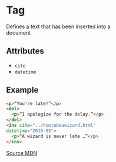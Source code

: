 # Tag <ins>

Defines a text that has been inserted into a  
document

## Attributes

- `cite`
- `datetime`

## Example

```html
<p>“You're late!”</p>
<del>
  <p>“I apologize for the delay.”</p>
</del>
<ins cite="../howtobeawizard.html"
datetime="2018-05">
  <p>“A wizard is never late …”</p>
</ins>
```
[Source
MDN](https://developer.mozilla.org/en-US/docs/Web/HTML/Element/ins)
